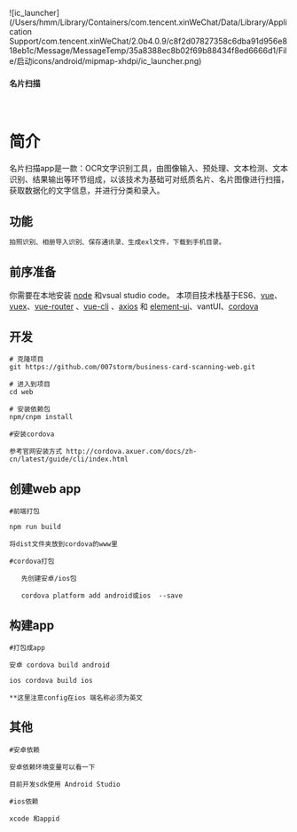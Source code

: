 ![ic_launcher](/Users/hmm/Library/Containers/com.tencent.xinWeChat/Data/Library/Application Support/com.tencent.xinWeChat/2.0b4.0.9/c8f2d07827358c6dba91d956e818eb1c/Message/MessageTemp/35a8388ec8b02f69b88434f8ed6666d1/File/启动icons/android/mipmap-xhdpi/ic_launcher.png)

####                                                                      																	名片扫描

​	

# 简介

名片扫描app是一款：OCR文字识别工具，由图像输入、预处理、文本检测、文本识别、结果输出等环节组成，以该技术为基础可对纸质名片、名片图像进行扫描，获取数据化的文字信息，并进行分类和录入。

## 功能

```bash
拍照识别、相册导入识别、保存通讯录、生成exl文件，下载到手机目录。
```

## 前序准备

你需要在本地安装 [node](http://nodejs.org/) 和vsual studio code。
本项目技术栈基于ES6、[vue](https://cn.vuejs.org/index.html)、[vuex](https://vuex.vuejs.org/zh-cn/)、[vue-router](https://router.vuejs.org/zh-cn/) 、[vue-cli](https://github.com/vuejs/vue-cli) 、[axios](https://github.com/axios/axios) 和 [element-ui](https://github.com/ElemeFE/element)、vantUI、[cordova](http://cordova.axuer.com/) 

## 开发

```
# 克隆项目
git https://github.com/007storm/business-card-scanning-web.git

# 进入到项目
cd web

# 安装依赖包
npm/cnpm install

#安装cordova

参考官网安装方式 http://cordova.axuer.com/docs/zh-cn/latest/guide/cli/index.html
```

## 创建web app
```
#前端打包

npm run build

将dist文件夹放到cordova的www里

#cordova打包

   先创建安卓/ios包

   cordova platform add android或ios  --save

```

## 构建app
```
#打包成app

安卓 cordova build android

ios cordova build ios

**这里注意config在ios 端名称必须为英文

```

## 其他
```
#安卓依赖

安卓依赖环境变量可以看一下

目前开发sdk使用 Android Studio 

#ios依赖

xcode 和appid
```

